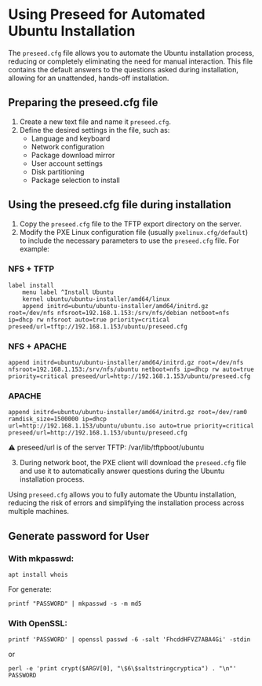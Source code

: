 # Using Preseed for Automated Ubuntu Installation

The `preseed.cfg` file allows you to automate the Ubuntu installation process, reducing or completely eliminating the need for manual interaction. This file contains the default answers to the questions asked during installation, allowing for an unattended, hands-off installation.

## Preparing the preseed.cfg file
1. Create a new text file and name it `preseed.cfg`.
2. Define the desired settings in the file, such as:
   - Language and keyboard
   - Network configuration 
   - Package download mirror
   - User account settings
   - Disk partitioning
   - Package selection to install

## Using the preseed.cfg file during installation
1. Copy the `preseed.cfg` file to the TFTP export directory on the server.
2. Modify the PXE Linux configuration file (usually `pxelinux.cfg/default`) to include the necessary parameters to use the `preseed.cfg` file. For example:

### NFS + TFTP
```
label install
    menu label ^Install Ubuntu
    kernel ubuntu/ubuntu-installer/amd64/linux
    append initrd=ubuntu/ubuntu-installer/amd64/initrd.gz root=/dev/nfs nfsroot=192.168.1.153:/srv/nfs/debian netboot=nfs ip=dhcp rw nfsroot auto=true priority=critical preseed/url=tftp://192.168.1.153/ubuntu/preseed.cfg
```

### NFS + APACHE
```
append initrd=ubuntu/ubuntu-installer/amd64/initrd.gz root=/dev/nfs nfsroot=192.168.1.153:/srv/nfs/ubuntu netboot=nfs ip=dhcp rw auto=true priority=critical preseed/url=http://192.168.1.153/ubuntu/preseed.cfg
```

### APACHE
```
append initrd=ubuntu/ubuntu-installer/amd64/initrd.gz root=/dev/ram0 ramdisk_size=1500000 ip=dhcp url=http://192.168.1.153/ubuntu/ubuntu.iso auto=true priority=critical preseed/url=http://192.168.1.153/ubuntu/preseed.cfg
```

:warning: preseed/url is of the server TFTP: /var/lib/tftpboot/ubuntu

3. During network boot, the PXE client will download the `preseed.cfg` file and use it to automatically answer questions during the Ubuntu installation process.

Using `preseed.cfg` allows you to fully automate the Ubuntu installation, reducing the risk of errors and simplifying the installation process across multiple machines.

## Generate password for User
### With mkpasswd:

```
apt install whois
```
For generate:
```
printf "PASSWORD" | mkpasswd -s -m md5
```
### With OpenSSL:
```
printf 'PASSWORD' | openssl passwd -6 -salt 'FhcddHFVZ7ABA4Gi' -stdin
```
or
```
perl -e 'print crypt($ARGV[0], "\$6\$saltstringcryptica") . "\n"' PASSWORD
```